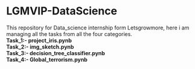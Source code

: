 # LGMVIP-DataScience
This repository for Data_science internship form Letsgrowmore, here i am managing all the tasks from all the four categories.                                                                                                               
**Task_1:- project_iris.pynb**                                                                                                                
**Task_2:- img_sketch.pynb**                                       
**Task_3:- decision_tree_classifier.pynb**                                               
**Task_4:- Global_terrorism.pynb**
